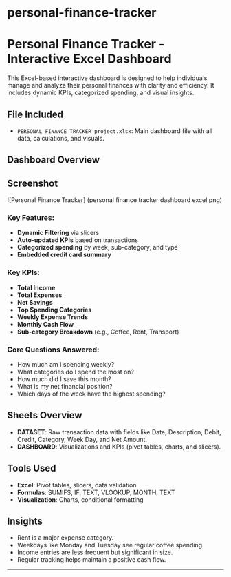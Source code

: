 # personal-finance-tracker
 
 # Personal Finance Tracker - Interactive Excel Dashboard

This Excel-based interactive dashboard is designed to help individuals manage and analyze their personal finances with clarity and efficiency. It includes dynamic KPIs, categorized spending, and visual insights.

## File Included
- `PERSONAL FINANCE TRACKER project.xlsx`: Main dashboard file with all data, calculations, and visuals.

## Dashboard Overview
## Screenshot
![Personal Finance Tracker]
(personal finance tracker dashboard excel.png)
### Key Features:
- **Dynamic Filtering** via slicers
- **Auto-updated KPIs** based on transactions
- **Categorized spending** by week, sub-category, and type
- **Embedded credit card summary**

### Key KPIs:
- **Total Income**
- **Total Expenses**
- **Net Savings**
- **Top Spending Categories**
- **Weekly Expense Trends**
- **Monthly Cash Flow**
- **Sub-category Breakdown** (e.g., Coffee, Rent, Transport)

### Core Questions Answered:
- How much am I spending weekly?
- What categories do I spend the most on?
- How much did I save this month?
- What is my net financial position?
- Which days of the week have the highest spending?

## Sheets Overview

- **DATASET**: Raw transaction data with fields like Date, Description, Debit, Credit, Category, Week Day, and Net Amount.
- **DASHBOARD**: Visualizations and KPIs (pivot tables, charts, and slicers).

## Tools Used
- **Excel**: Pivot tables, slicers, data validation
- **Formulas**: SUMIFS, IF, TEXT, VLOOKUP, MONTH, TEXT
- **Visualization**: Charts, conditional formatting

## Insights
- Rent is a major expense category.
- Weekdays like Monday and Tuesday see regular coffee spending.
- Income entries are less frequent but significant in size.
- Regular tracking helps maintain a positive cash flow.

---



